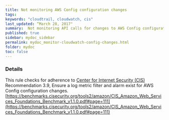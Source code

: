 ```yaml
---
title: Not monitoring AWS Config configuration changes
tags:
keywords: "cloudtrail, cloudwatch, cis"
last_updated: “March 28, 2017"
summary:  Not monitoring API calls for changes to AWS Config configuration
published: true
sidebar: mydoc_sidebar
permalink: mydoc_monitor-cloudwatch-config-changes.html
folder: mydoc
toc: false
---
```


### Details  
This rule checks for adherence to [Center for Internet Security (CIS)](https://www.cisecurity.org/) Recommendation 3.9, Ensure a log metric filter and alarm exist for AWS Config configuration changes. [https://benchmarks.cisecurity.org/tools2/amazon/CIS_Amazon_Web_Services_Foundations_Benchmark_v1.1.0.pdf#page=111](https://benchmarks.cisecurity.org/tools2/amazon/CIS_Amazon_Web_Services_Foundations_Benchmark_v1.1.0.pdf#page=111) 
